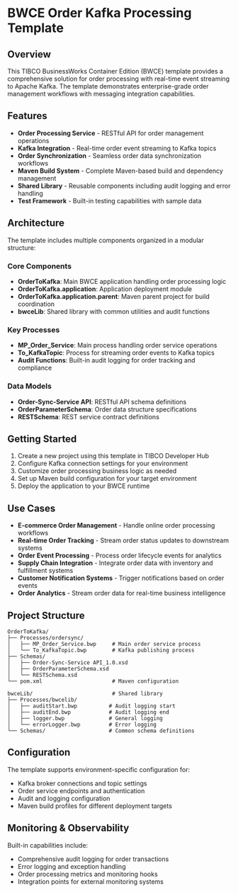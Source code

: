 # BWCE Order Kafka Processing Template

## Overview

This TIBCO BusinessWorks Container Edition (BWCE) template provides a comprehensive solution for order processing with real-time event streaming to Apache Kafka. The template demonstrates enterprise-grade order management workflows with messaging integration capabilities.

## Features

- **Order Processing Service** - RESTful API for order management operations
- **Kafka Integration** - Real-time order event streaming to Kafka topics
- **Order Synchronization** - Seamless order data synchronization workflows  
- **Maven Build System** - Complete Maven-based build and dependency management
- **Shared Library** - Reusable components including audit logging and error handling
- **Test Framework** - Built-in testing capabilities with sample data

## Architecture

The template includes multiple components organized in a modular structure:

### Core Components
- **OrderToKafka**: Main BWCE application handling order processing logic
- **OrderToKafka.application**: Application deployment module
- **OrderToKafka.application.parent**: Maven parent project for build coordination
- **bwceLib**: Shared library with common utilities and audit functions

### Key Processes
- **MP_Order_Service**: Main process handling order service operations
- **To_KafkaTopic**: Process for streaming order events to Kafka topics
- **Audit Functions**: Built-in audit logging for order tracking and compliance

### Data Models
- **Order-Sync-Service API**: RESTful API schema definitions
- **OrderParameterSchema**: Order data structure specifications
- **RESTSchema**: REST service contract definitions

## Getting Started

1. Create a new project using this template in TIBCO Developer Hub
2. Configure Kafka connection settings for your environment
3. Customize order processing business logic as needed
4. Set up Maven build configuration for your target environment
5. Deploy the application to your BWCE runtime

## Use Cases

- **E-commerce Order Management** - Handle online order processing workflows
- **Real-time Order Tracking** - Stream order status updates to downstream systems
- **Order Event Processing** - Process order lifecycle events for analytics
- **Supply Chain Integration** - Integrate order data with inventory and fulfillment systems
- **Customer Notification Systems** - Trigger notifications based on order events
- **Order Analytics** - Stream order data for real-time business intelligence

## Project Structure

```
OrderToKafka/
├── Processes/ordersync/
│   ├── MP_Order_Service.bwp     # Main order service process
│   └── To_KafkaTopic.bwp        # Kafka publishing process
├── Schemas/
│   ├── Order-Sync-Service API_1.0.xsd
│   ├── OrderParameterSchema.xsd
│   └── RESTSchema.xsd
└── pom.xml                      # Maven configuration

bwceLib/                         # Shared library
├── Processes/bwcelib/
│   ├── auditStart.bwp          # Audit logging start
│   ├── auditEnd.bwp            # Audit logging end  
│   ├── logger.bwp              # General logging
│   └── errorLogger.bwp         # Error logging
└── Schemas/                    # Common schema definitions
```

## Configuration

The template supports environment-specific configuration for:
- Kafka broker connections and topic settings
- Order service endpoints and authentication
- Audit and logging configuration
- Maven build profiles for different deployment targets

## Monitoring & Observability

Built-in capabilities include:
- Comprehensive audit logging for order transactions
- Error logging and exception handling
- Order processing metrics and monitoring hooks
- Integration points for external monitoring systems


